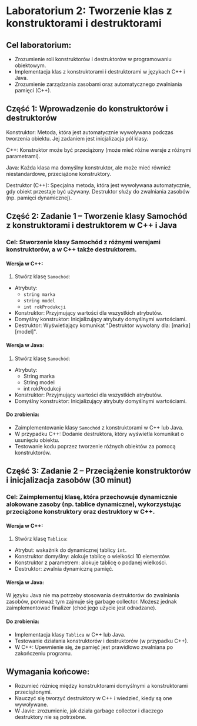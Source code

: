 # Laboratorium 2: Tworzenie klas z konstruktorami i destruktorami

## Cel laboratorium:

- Zrozumienie roli konstruktorów i destruktorów w programowaniu obiektowym.
- Implementacja klas z konstruktorami i destruktorami w językach C++ i Java.
- Zrozumienie zarządzania zasobami oraz automatycznego zwalniania pamięci (C++).

## Część 1: Wprowadzenie do konstruktorów i destruktorów

Konstruktor: Metoda, która jest automatycznie wywoływana podczas tworzenia obiektu. Jej zadaniem jest inicjalizacja pól klasy.

C++: Konstruktor może być przeciążony (może mieć różne wersje z różnymi parametrami).

Java: Każda klasa ma domyślny konstruktor, ale może mieć również niestandardowe, przeciążone konstruktory.

Destruktor (C++): Specjalna metoda, która jest wywoływana automatycznie, gdy obiekt przestaje być używany. Destruktor służy do zwalniania zasobów (np. pamięci dynamicznej).

## Część 2: Zadanie 1 – Tworzenie klasy Samochód z konstruktorami i destruktorem w C++ i Java

### Cel: Stworzenie klasy Samochód z różnymi wersjami konstruktorów, a w C++ także destruktorem.

#### Wersja w C++:
1. Stwórz klasę `Samochód`:
  - Atrybuty:
    - `string marka`
    - `string model`
    - `int rokProdukcji`
  - Konstruktor: Przyjmujący wartości dla wszystkich atrybutów.
  - Domyślny konstruktor: Inicjalizujący atrybuty domyślnymi wartościami.
  - Destruktor: Wyświetlający komunikat "Destruktor wywołany dla: [marka] [model]".

#### Wersja w Java:
1. Stwórz klasę `Samochód`:
  - Atrybuty:
    - String marka
    - String model
    - int rokProdukcji
  - Konstruktor: Przyjmujący wartości dla wszystkich atrybutów.
  - Domyślny konstruktor: Inicjalizujący atrybuty domyślnymi wartościami.

#### Do zrobienia:
  - Zaimplementowanie klasy `Samochód` z konstruktorami w C++ lub Java.
  - W przypadku C++: Dodanie destruktora, który wyświetla komunikat o usunięciu obiektu.
  - Testowanie kodu poprzez tworzenie różnych obiektów za pomocą konstruktorów.

## Część 3: Zadanie 2 – Przeciążenie konstruktorów i inicjalizacja zasobów (30 minut)
### Cel: Zaimplementuj klasę, która przechowuje dynamicznie alokowane zasoby (np. tablice dynamiczne), wykorzystując przeciążone konstruktory oraz destruktory w C++.

#### Wersja w C++:
1. Stwórz klasę `Tablica`:
  - Atrybut: wskaźnik do dynamicznej tablicy `int`.
  - Konstruktor domyślny: alokuje tablicę o wielkości 10 elementów.
  - Konstruktor z parametrem: alokuje tablicę o podanej wielkości.
  - Destruktor: zwalnia dynamiczną pamięć.

#### Wersja w Java:
W języku Java nie ma potrzeby stosowania destruktorów do zwalniania zasobów, ponieważ tym zajmuje się garbage collector. Możesz jednak zaimplementować finalizer (choć jego użycie jest odradzane).

#### Do zrobienia:
  - Implementacja klasy `Tablica` w C++ lub Java.
  - Testowanie działania konstruktorów i destruktorów (w przypadku C++).
  - W C++: Upewnienie się, że pamięć jest prawidłowo zwalniana po zakończeniu programu.

## Wymagania końcowe:
  - Rozumieć różnicę między konstruktorami domyślnymi a konstruktorami przeciążonymi.
  - Nauczyć się tworzyć destruktory w C++ i wiedzieć, kiedy są one wywoływane.
  - W Javie: zrozumienie, jak działa garbage collector i dlaczego destruktory nie są potrzebne.
